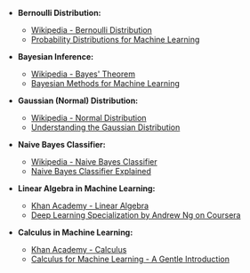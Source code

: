 - **Bernoulli Distribution:**
  - [Wikipedia - Bernoulli Distribution](https://en.wikipedia.org/wiki/Bernoulli_distribution)
  - [Probability Distributions for Machine Learning](https://towardsdatascience.com/probability-distributions-for-machine-learning-377e26157f2)

- **Bayesian Inference:**
  - [Wikipedia - Bayes' Theorem](https://en.wikipedia.org/wiki/Bayes%27_theorem)
  - [Bayesian Methods for Machine Learning](https://www.coursera.org/learn/bayesian-methods-in-machine-learning)

- **Gaussian (Normal) Distribution:**
  - [Wikipedia - Normal Distribution](https://en.wikipedia.org/wiki/Normal_distribution)
  - [Understanding the Gaussian Distribution](https://towardsdatascience.com/understanding-the-gaussian-distribution-9f8e04a680c6)

- **Naive Bayes Classifier:**
  - [Wikipedia - Naive Bayes Classifier](https://en.wikipedia.org/wiki/Naive_Bayes_classifier)
  - [Naive Bayes Classifier Explained](https://www.datacamp.com/community/tutorials/naive-bayes-scikit-learn)

- **Linear Algebra in Machine Learning:**
  - [Khan Academy - Linear Algebra](https://www.khanacademy.org/math/linear-algebra)
  - [Deep Learning Specialization by Andrew Ng on Coursera](https://www.coursera.org/specializations/deep-learning)

- **Calculus in Machine Learning:**
  - [Khan Academy - Calculus](https://www.khanacademy.org/math/calculus-1)
  - [Calculus for Machine Learning - A Gentle Introduction](https://towardsdatascience.com/calculus-for-machine-learning-a-gentle-introduction-518c8f376000)
